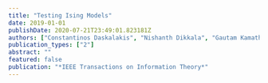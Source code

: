 ```yaml
---
title: "Testing Ising Models"
date: 2019-01-01
publishDate: 2020-07-21T23:49:01.823181Z
authors: ["Constantinos Daskalakis", "Nishanth Dikkala", "Gautam Kamath"]
publication_types: ["2"]
abstract: ""
featured: false
publication: "*IEEE Transactions on Information Theory*"
---
```


